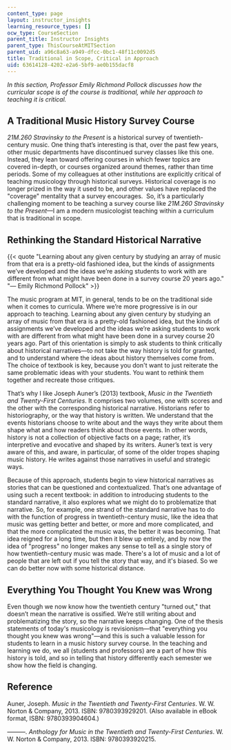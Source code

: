 ```yaml
---
content_type: page
layout: instructor_insights
learning_resource_types: []
ocw_type: CourseSection
parent_title: Instructor Insights
parent_type: ThisCourseAtMITSection
parent_uid: a96c8a63-a949-dfcc-0bc1-48f11c0092d5
title: Traditional in Scope, Critical in Approach
uid: 63614128-4202-e2a6-5bf9-ae0b155dacf8
---
```


_In this section, Professor Emily Richmond Pollock discusses how the curricular scope is of the course is traditional, while her approach to teaching it is critical._

A Traditional Music History Survey Course
-----------------------------------------

_21M.260 Stravinsky to the Present_ is a historical survey of twentieth-century music. One thing that’s interesting is that, over the past few years, other music departments have discontinued survey classes like this one. Instead, they lean toward offering courses in which fewer topics are covered in-depth, or courses organized around themes, rather than time periods. Some of my colleagues at other institutions are explicitly critical of teaching musicology through historical surveys. Historical coverage is no longer prized in the way it used to be, and other values have replaced the "coverage" mentality that a survey encourages.  So, it’s a particularly challenging moment to be teaching a survey course like _21M.260 Stravinsky to the Present_—I am a modern musicologist teaching within a curriculum that is traditional in scope.

Rethinking the Standard Historical Narrative
--------------------------------------------

{{< quote "Learning about any given century by studying an array of music from that era is a pretty-old fashioned idea, but the kinds of assignments we’ve developed and the ideas we’re asking students to work with are different from what might have been done in a survey course 20 years ago." "— Emily Richmond Pollock" >}}

The music program at MIT, in general, tends to be on the traditional side when it comes to curricula. Where we’re more progressive is in our approach to teaching. Learning about any given century by studying an array of music from that era is a pretty-old fashioned idea, but the kinds of assignments we’ve developed and the ideas we’re asking students to work with are different from what might have been done in a survey course 20 years ago. Part of this orientation is simply to ask students to think critically about historical narratives—to not take the way history is told for granted, and to understand where the ideas about history themselves come from. The choice of textbook is key, because you don't want to just reiterate the same problematic ideas with your students. You want to rethink them together and recreate those critiques.

That’s why I like Joseph Auner’s (2013) textbook, _Music in the Twentieth and Twenty-First Centuries_. It comprises two volumes, one with scores and the other with the corresponding historical narrative. Historians refer to historiography, or the way that history is written. We understand that the events historians choose to write about and the ways they write about them shape what and how readers think about those events. In other words, history is not a collection of objective facts on a page; rather, it’s interpretive and evocative and shaped by its writers. Auner’s text is very aware of this, and aware, in particular, of some of the older tropes shaping music history. He writes against those narratives in useful and strategic ways.

Because of this approach, students begin to view historical narratives as stories that can be questioned and contextualized. That’s one advantage of using such a recent textbook: in addition to introducing students to the standard narrative, it also explores what we might do to problematize that narrative. So, for example, one strand of the standard narrative has to do with the function of progress in twentieth-century music, like the idea that music was getting better and better, or more and more complicated, and that the more complicated the music was, the better it was becoming. That idea reigned for a long time, but then it blew up entirely, and by now the idea of "progress" no longer makes any sense to tell as a single story of how twentieth-century music was made. There's a lot of music and a lot of people that are left out if you tell the story that way, and it's biased. So we can do better now with some historical distance. 

Everything You Thought You Knew was Wrong
-----------------------------------------

Even though we now know how the twentieth century "turned out," that doesn’t mean the narrative is ossified. We’re still writing about and problematizing the story, so the narrative keeps changing. One of the thesis statements of today's musicology is revisionism—that "everything you thought you knew was wrong"—and this is such a valuable lesson for students to learn in a music history survey course. In the teaching and learning we do, we all (students and professors) are a part of how this history is told, and so in telling that history differently each semester we show how the field is changing.

Reference
---------

Auner, Joseph. _Music in the Twentieth and Twenty-First Centuries_. W. W. Norton & Company, 2013. ISBN: 9780393929201. (Also available in eBook format, ISBN: 9780393904604.)

———. _Anthology for Music in the Twentieth and Twenty-First Centuries_. W. W. Norton & Company, 2013. ISBN: 9780393920215.